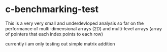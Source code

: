 # c-benchmarking-test

This is a very very small and underdevloped analysis so far on the
performance of multi-dimensional arrays (2D) and multi-level arrays (array of pointers that each index points to each row)

currently i am only testing out simple matrix addition
